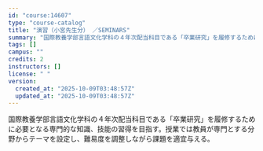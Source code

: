 ```yaml
---
id: "course:14607"
type: "course-catalog"
title: "演習（小宮先生分） ／SEMINARS"
summary: "国際教養学部言語文化学科の４年次配当科目である「卒業研究」を履修するために必要となる専門的な知識、技能の習得を目指す。授業では教員が専門とする分野からテーマを設定し、難易度を調整しながら課題を適宜与える。"
tags: []
campus: ""
credits: 2
instructors: []
license: " "
version:
  created_at: "2025-10-09T03:48:57Z"
  updated_at: "2025-10-09T03:48:57Z"
---
```


国際教養学部言語文化学科の４年次配当科目である「卒業研究」を履修するために必要となる専門的な知識、技能の習得を目指す。授業では教員が専門とする分野からテーマを設定し、難易度を調整しながら課題を適宜与える。
